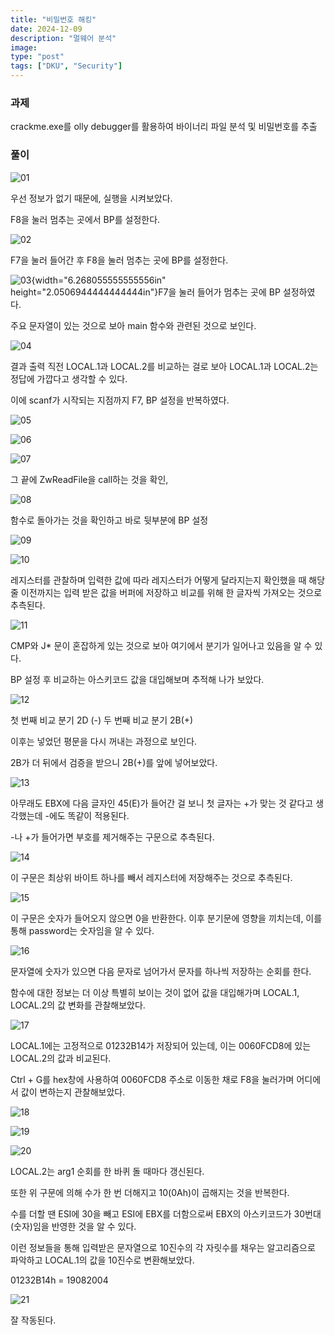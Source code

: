 ```yaml
---
title: "비밀번호 해킹"
date: 2024-12-09
description: "멀웨어 분석"
image: 
type: "post"
tags: ["DKU", "Security"]
---
```


### 과제
crackme.exe를 olly debugger를 활용하여 바이너리 파일 분석 및 비밀번호를 추출

### 풀이

![01](./malwawre/media1/image1.png)

우선 정보가 없기 때문에, 실행을 시켜보았다.

F8을 눌러 멈추는 곳에서 BP를 설정한다.

![02](./malwawre/media1/image2.png)

F7을 눌러 들어간 후 F8을 눌러 멈추는 곳에 BP를 설정한다.

![03](./malwawre/media1/image3.png){width="6.268055555555556in"
height="2.0506944444444444in"}F7을 눌러 들어가 멈추는 곳에 BP
설정하였다.

주요 문자열이 있는 것으로 보아 main 함수와 관련된 것으로 보인다.

![04](./malwawre/media1/image4.png)

결과 출력 직전 LOCAL.1과 LOCAL.2를 비교하는 걸로 보아 LOCAL.1과
LOCAL.2는 정답에 가깝다고 생각할 수 있다.

이에 scanf가 시작되는 지점까지 F7, BP 설정을 반복하였다.

![05](./malwawre/media1/image5.png)

![06](./malwawre/media1/image6.png)

![07](./malwawre/media1/image7.png)

그 끝에 ZwReadFile을 call하는 것을 확인,

![08](./malwawre/media1/image8.png)

함수로 돌아가는 것을 확인하고 바로 뒷부분에 BP 설정

![09](./malwawre/media1/image9.png)

![10](./malwawre/media1/image10.png)

레지스터를 관찰하며 입력한 값에 따라 레지스터가 어떻게 달라지는지
확인했을 때 해당 줄 이전까지는 입력 받은 값을 버퍼에 저장하고 비교를
위해 한 글자씩 가져오는 것으로 추측된다.

![11](./malwawre/media1/image11.png)

CMP와 J\* 문이 혼잡하게 있는 것으로 보아 여기에서 분기가 일어나고 있음을
알 수 있다.

BP 설정 후 비교하는 아스키코드 값을 대입해보며 추적해 나가 보았다.

![12](./malwawre/media1/image12.png)

첫 번째 비교 분기 2D (-) 두 번째 비교 분기 2B(+)

이후는 넣었던 평문을 다시 꺼내는 과정으로 보인다.

2B가 더 뒤에서 검증을 받으니 2B(+)를 앞에 넣어보았다.

![13](./malwawre/media1/image13.png)

아무래도 EBX에 다음 글자인 45(E)가 들어간 걸 보니 첫 글자는 +가 맞는 것
같다고 생각했는데 -에도 똑같이 적용된다.

-나 +가 들어가면 부호를 제거해주는 구문으로 추측된다.

![14](./malwawre/media1/image14.png)

이 구문은 최상위 바이트 하나를 빼서 레지스터에 저장해주는 것으로
추측된다.

![15](./malwawre/media1/image15.png)

이 구문은 숫자가 들어오지 않으면 0을 반환한다. 이후 분기문에 영향을
끼치는데, 이를 통해 password는 숫자임을 알 수 있다.

![16](./malwawre/media1/image16.png)

문자열에 숫자가 있으면 다음 문자로 넘어가서 문자를 하나씩 저장하는
순회를 한다.

함수에 대한 정보는 더 이상 특별히 보이는 것이 없어 값을 대입해가며
LOCAL.1, LOCAL.2의 값 변화를 관찰해보았다.

![17](./malwawre/media1/image17.png)

LOCAL.1에는 고정적으로 01232B14가 저장되어 있는데, 이는 0060FCD8에 있는
LOCAL.2의 값과 비교된다.

Ctrl + G를 hex창에 사용하여 0060FCD8 주소로 이동한 채로 F8을 눌러가며
어디에서 값이 변하는지 관찰해보았다.

![18](./malwawre/media1/image18.png)

![19](./malwawre/media1/image19.png)

![20](./malwawre/media1/image20.png)

LOCAL.2는 arg1 순회를 한 바퀴 돌 때마다 갱신된다.

또한 위 구문에 의해 수가 한 번 더해지고 10(0Ah)이 곱해지는 것을
반복한다.

수를 더할 땐 ESI에 30을 빼고 ESI에 EBX를 더함으로써 EBX의 아스키코드가
30번대(숫자)임을 반영한 것을 알 수 있다.

이런 정보들을 통해 입력받은 문자열으로 10진수의 각 자릿수를 채우는
알고리즘으로 파악하고 LOCAL.1의 값을 10진수로 변환해보았다.

01232B14h = 19082004

![21](./malwawre/media1/image21.png)

잘 작동된다.
